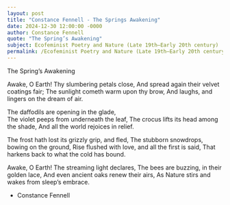 ```yaml
---
layout: post
title: "Constance Fennell - The Springs Awakening"
date: 2024-12-30 12:00:00 -0000
author: Constance Fennell
quote: "The Spring’s Awakening"
subject: Ecofeminist Poetry and Nature (Late 19th–Early 20th century)
permalink: /Ecofeminist Poetry and Nature (Late 19th–Early 20th century)/Constance Fennell/Constance Fennell - The Springs Awakening
---
```


The Spring’s Awakening

Awake, O Earth! Thy slumbering petals close,
  And spread again their velvet coatings fair;
  The sunlight cometh warm upon thy brow,
  And laughs, and lingers on the dream of air.

The daffodils are opening in the glade,  
  The violet peeps from underneath the leaf,
  The crocus lifts its head among the shade,
  And all the world rejoices in relief.

The frost hath lost its grizzly grip, and fled,
  The stubborn snowdrops, bowing on the ground,
  Rise flushed with love, and all the first is said,
  That harkens back to what the cold has bound.

Awake, O Earth! The streaming light declares,
  The bees are buzzing, in their golden lace,
  And even ancient oaks renew their airs,
  As Nature stirs and wakes from sleep’s embrace.


- Constance Fennell
